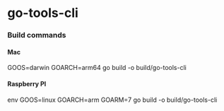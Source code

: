 # go-tools-cli

### Build commands
#### Mac
GOOS=darwin GOARCH=arm64 go build -o build/go-tools-cli
#### Raspberry PI
env GOOS=linux GOARCH=arm GOARM=7 go build -o build/go-tools-cli
